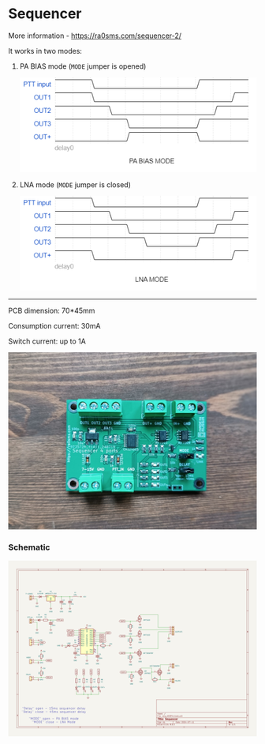 # Sequencer

More information - https://ra0sms.com/sequencer-2/

It works in two modes:

1. PA BIAS mode (`MODE` jumper is opened)

   ![pa_bias_mode_dia](docs/pa_bias_mode_dia.png)

2. LNA mode (`MODE` jumper is closed)

   ![lna_mode_dia](docs/lna_mode_dia.png)



--------------------------------------------------------------
PCB dimension: 70*45mm

Consumption current: 30mA

Switch current: up to 1A

![1](pics/1.jpg)



### Schematic

![seq_schema](KiCad/seq_v003f4/seq_schema.jpg)
